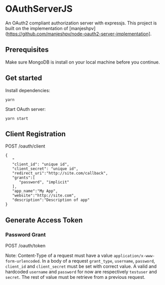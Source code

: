 # OAuthServerJS

An OAuth2 compliant authorization server with expressjs. This project is built on the implementation of [manjeshpv](https://github.com/manjeshpv/node-oauth2-server-implementation].

## Prerequisites

Make sure MongoDB is install on your local machine before you continue.


## Get started

Install dependencies:

```shell
yarn
```


Start OAuth server:

```shell
yarn start
```



## Client Registration

POST /oauth/client

```
{
   "
   "client_id": "unique id",
   "client_secret": "unique id",
   "redirect_uri":"http://site.com/callback",
   "grants":[
      "password", "implicit"
   ],
   "app_name":"My App",
   "website":"http://site.com",
   "description":"Description of app"
}
```

## Generate Access Token

### Password Grant

POST /oauth/token


Note: Content-Type of a request must have a value `application/x-www-form-urlencoded`. In a body of a request `grant_type`, `username`, `password`, `client_id` and `client_secret` must be set with correct value. A valid and hardcoded `username` and `password` for now are respectively `testuser` and  `secret`. The rest of value must be retrieve from a previous request.
